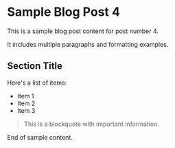 # Sample Blog Post 4

This is a sample blog post content for post number 4.

It includes multiple paragraphs and formatting examples.

## Section Title

Here's a list of items:
- Item 1
- Item 2
- Item 3

> This is a blockquote with important information.

End of sample content.